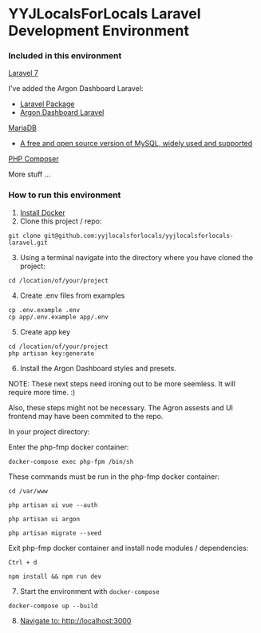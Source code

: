 # YYJLocalsForLocals Laravel Development Environment

### Included in this environment

[Laravel 7](https://laravel.com/docs/7.x)

I've added the Argon Dashboard Laravel:
- [Laravel Package](https://github.com/laravel-frontend-presets/argon)
- [Argon Dashboard Laravel](https://www.creative-tim.com/product/argon-dashboard-laravel)

[MariaDB](https://mariadb.org/)
- [A free and open source version of MySQL, widely used and supported](https://en.wikipedia.org/wiki/MariaDB)

[PHP Composer](https://getcomposer.org/)

More stuff ...

### How to run this environment

1. [Install Docker](https://www.docker.com/get-started)
2. Clone this project / repo:
```
git clone git@github.com:yyjlocalsforlocals/yyjlocalsforlocals-laravel.git
```
3. Using a terminal navigate into the directory where you have cloned the project:
```
cd /location/of/your/project
```
4. Create .env files from examples 
```
cp .env.example .env
cp app/.env.example app/.env 
```
5. Create app key
```
cd /location/of/your/project
php artisan key:generate
```
6. Install the Argon Dashboard styles and presets. 

NOTE: These next steps need ironing out to be more seemless. It will require more time. :) 

Also, these steps might not be necessary. The Agron assests and UI frontend may have been commited to the repo.

In your project directory:

Enter the php-fmp docker container:

```
docker-compose exec php-fpm /bin/sh
```

These commands must be run in the php-fmp docker container:
```
cd /var/www

php artisan ui vue --auth

php artisan ui argon

php artisan migrate --seed
```

Exit php-fmp docker container and install node modules / dependencies:
```
Ctrl + d

npm install && npm run dev
```

7. Start the environment with `docker-compose`
```
docker-compose up --build
```

8. [Navigate to: http://localhost:3000](http://localhost:3000)